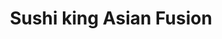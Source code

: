 ---
layout: place
title: Sushi king Asian Fusion
permalink: /ohio/columbus/sushi-king-asian-fusion.html
stateAbbr: OH
stateName: Ohio
cityName: Columbus
seo:
  type: restaurant
  links: https://www.sushikingoh.com/
place_id: ChIJZz99Y86POIgRQG3qGey_S6g
photos:
  - name: >-
      places/ChIJZz99Y86POIgRQG3qGey_S6g/photos/AeeoHcIDAzh6njJuc87ll7Izy-dX2g-DU-pIP0VNXEp1fNjhYPGv2nUqeRnxVXLZViECPyuk7ESYnC-jT8uc68CrEqB9bnquHw0Lp3AvGZKvmfIHbH95HE97DkBcafWhnNsR9rWQ6bt0yiBb9rdnc_K484Nx4T22vV-85jkyT87whI9KFV_DcFXZB0eXl-gaqf0eYQmIFPqHSJR5reOBefW9pgUhYVN-BXljb3PQU4O40pt8tO5jvH9V8Jvpbbgkdf5N9eHhorjdNGE_gcXlZvr6xAl7Lw30Lbcz-hoyyESF2FhHRA
    widthPx: 4032
    heightPx: 3024
    authorAttributions:
      - displayName: Sushi king Asian Fusion
        uri: https://maps.google.com/maps/contrib/103468118207489609840
        photoUri: >-
          https://lh3.googleusercontent.com/a/ACg8ocJxNwMpjUQl5kwFo3_DdsLsErqEnhcAIhW0Do1JJvmJ5K61fQ=s100-p-k-no-mo
    flagContentUri: >-
      https://www.google.com/local/imagery/report/?cb_client=maps_api_places.places_api&image_key=!1e10!2sAF1QipP7NHd4Lv--8Z5A3PlJYw10ro5BknFGUTOZVGpc&hl=en-US
    googleMapsUri: >-
      https://www.google.com/maps/place//data=!3m4!1e2!3m2!1sAF1QipP7NHd4Lv--8Z5A3PlJYw10ro5BknFGUTOZVGpc!2e10!4m2!3m1!1s0x88388fce637d3f67:0xa84bbfec19ea6d40
  - name: >-
      places/ChIJZz99Y86POIgRQG3qGey_S6g/photos/AeeoHcIIBXl_Ega2KIerCYbG8Wgzonor2AtcWuQ2F7WYVP07155a8a8EppVVGoDZSQk8A_0AYmfJiaKe2JlaoFDqwUmsaQgyCi0I_gu7_6HwZBGy07cWi5qkOzpzDpsyFhOdds-QyTMtbQ4n4boq94qRxG5AvwKRPwmRyFkEUTJHJ8-T8SZ-jLl5Wcw12tQ4VsZ0AkZxXNEuy0inCFgOUFOYEM7JrKC-0XhG5CMSLEJvDf9CNrWDy_ibr2XoIQtIxKYZSFk2z1GrDAIfNsubkOImbUI0mRRVESHV21YZEqGb1r2CeQ
    widthPx: 4500
    heightPx: 3377
    authorAttributions:
      - displayName: Sushi king Asian Fusion
        uri: https://maps.google.com/maps/contrib/103468118207489609840
        photoUri: >-
          https://lh3.googleusercontent.com/a/ACg8ocJxNwMpjUQl5kwFo3_DdsLsErqEnhcAIhW0Do1JJvmJ5K61fQ=s100-p-k-no-mo
    flagContentUri: >-
      https://www.google.com/local/imagery/report/?cb_client=maps_api_places.places_api&image_key=!1e10!2sAF1QipPYc7UMJML6OhKbWMZqVdY1FCskI3Ui5F4sK9L_&hl=en-US
    googleMapsUri: >-
      https://www.google.com/maps/place//data=!3m4!1e2!3m2!1sAF1QipPYc7UMJML6OhKbWMZqVdY1FCskI3Ui5F4sK9L_!2e10!4m2!3m1!1s0x88388fce637d3f67:0xa84bbfec19ea6d40
  - name: >-
      places/ChIJZz99Y86POIgRQG3qGey_S6g/photos/AeeoHcJbJ2Tz_fvz35bA7xUH7c8oompjPbnRAI9EtkKlGa4rDH1zL9AeIefBpqRg6jOZOORAnV1iSTxhKeTQMBbgCDRy9fIM6kAdGc_Kcb7we03ljcm-iH3p53KEAayaM1jgAdt2IOSDfn54QlE3qx66TZac9EerfBDs1opf7psCQOHX9_q-9N0pyaxw8ku9I9RPqLen3oTaTnkJxBXuD0ixXElB2uxryXyYDN9qQTcX7LZaEEGZ4zjEnchAYZTWbYAIKuP4RijkqlKg-ek4T_cRDuhbe1cibpwUq4lIZk8OPF2toA
    widthPx: 3024
    heightPx: 4032
    authorAttributions:
      - displayName: Sushi king Asian Fusion
        uri: https://maps.google.com/maps/contrib/103468118207489609840
        photoUri: >-
          https://lh3.googleusercontent.com/a/ACg8ocJxNwMpjUQl5kwFo3_DdsLsErqEnhcAIhW0Do1JJvmJ5K61fQ=s100-p-k-no-mo
    flagContentUri: >-
      https://www.google.com/local/imagery/report/?cb_client=maps_api_places.places_api&image_key=!1e10!2sAF1QipOsFp0oeCVX6Iws314FP4Fs1Hig-ceLeKBivI7b&hl=en-US
    googleMapsUri: >-
      https://www.google.com/maps/place//data=!3m4!1e2!3m2!1sAF1QipOsFp0oeCVX6Iws314FP4Fs1Hig-ceLeKBivI7b!2e10!4m2!3m1!1s0x88388fce637d3f67:0xa84bbfec19ea6d40
  - name: >-
      places/ChIJZz99Y86POIgRQG3qGey_S6g/photos/AeeoHcJoT2_V3-Su948WogkIFFwO59_Y6YNnrciIghxyQVzdoJDdwpayf5tCaJ5km-p8j41Yjmpv_gJ2a5cGsSfXB0uMdztWBVbU4moU3d3yGirQMYjRBtgA6bFiElqOl_ee6ayKOTVzTE2aGyqLxcYyDBCj7bsMc2g-LjzNLwR2Cbu6V-DXjpwdzGB1ONPv5Pis9ScK1ha0tJNJ3ikVsscdzTbfdgdxgAZjvoKibCYWMktyflHoj82nS-wazEva53_4WcsIzTkTmKQVsjBaBgEvgZd0SM4X4YFrho8TASxaftXn9Q
    widthPx: 3375
    heightPx: 4497
    authorAttributions:
      - displayName: Sushi king Asian Fusion
        uri: https://maps.google.com/maps/contrib/103468118207489609840
        photoUri: >-
          https://lh3.googleusercontent.com/a/ACg8ocJxNwMpjUQl5kwFo3_DdsLsErqEnhcAIhW0Do1JJvmJ5K61fQ=s100-p-k-no-mo
    flagContentUri: >-
      https://www.google.com/local/imagery/report/?cb_client=maps_api_places.places_api&image_key=!1e10!2sAF1QipN_kWaaLP4NEWafYAx3bBH88_guT-VZD9hvh7cb&hl=en-US
    googleMapsUri: >-
      https://www.google.com/maps/place//data=!3m4!1e2!3m2!1sAF1QipN_kWaaLP4NEWafYAx3bBH88_guT-VZD9hvh7cb!2e10!4m2!3m1!1s0x88388fce637d3f67:0xa84bbfec19ea6d40
  - name: >-
      places/ChIJZz99Y86POIgRQG3qGey_S6g/photos/AeeoHcLu12kYk_uZtePOEtZ9OQi5ZrVa7dnrN3UloNzXenR54VS3zpbYkQ68uPMtHmDaK50bgUvCn_HpBNlzhWv9ShGvk0abh71kR41PCGqQRFcSUyaxt8qHp-Gz9xH3e4ZwdOVPMVmtEQm1e4Ddl29TdSpjMAjcg4HilJ2H8EAZS4r5Q-jFpSQzZCVKm_ot0oUMtxace7jgz1sLyc1BtLnnPdkbZtSABcgXvS3ukoJPFNgoqL1uehbERyRTeTk2c5JrkghpG3jrbIHwBz9jvZxOVONRYMlCKRuHzkiIuqIO8GAEXQ
    widthPx: 3017
    heightPx: 4365
    authorAttributions:
      - displayName: Sushi king Asian Fusion
        uri: https://maps.google.com/maps/contrib/103468118207489609840
        photoUri: >-
          https://lh3.googleusercontent.com/a/ACg8ocJxNwMpjUQl5kwFo3_DdsLsErqEnhcAIhW0Do1JJvmJ5K61fQ=s100-p-k-no-mo
    flagContentUri: >-
      https://www.google.com/local/imagery/report/?cb_client=maps_api_places.places_api&image_key=!1e10!2sAF1QipOiqrIxu6w-1jDmj5t7tG70sXdo7928XbSWUWVS&hl=en-US
    googleMapsUri: >-
      https://www.google.com/maps/place//data=!3m4!1e2!3m2!1sAF1QipOiqrIxu6w-1jDmj5t7tG70sXdo7928XbSWUWVS!2e10!4m2!3m1!1s0x88388fce637d3f67:0xa84bbfec19ea6d40
  - name: >-
      places/ChIJZz99Y86POIgRQG3qGey_S6g/photos/AeeoHcJ5p_71_QS36BhgMxSb-6GJSpjGNTIJ6oERX_lzJ8CYV_T3AoUG3wD_-WD0t-LJi4cknidJ2nO-BVanf1BlfoL27giLfosilX5wg0f3QA2H3ujEhqOubDCk1TZikWzAbXd9Epu_hluiobDiAfGBepf4IZLthPB0e-Hwl-qobNamAPJ04I5dkCRMqU5nKDXIcAdLu0npDJgmAeNaSqY-Ad1VNd91Quk6kmrSui4BlA09iofsn-sPLkQMwGSa5nXg6KWzKv_BTtuXu6PB5NJ20nPRZ1pbxIh4865B2kPEIr53qhrvwyAdLgpTex8v6iaRd3euLU4Qi7LI7TzC0tdokhvTbZntWn4w3t3NcQToVI-zsvchxhC2Rxr5KyMsvLkRKOQigx0DLN_hQSbZO15mUzxx5QjUwC3_Wxd8-xTCenCbdA
    widthPx: 4032
    heightPx: 3024
    authorAttributions:
      - displayName: Shari Lowes
        uri: https://maps.google.com/maps/contrib/109780354940758901503
        photoUri: >-
          https://lh3.googleusercontent.com/a/ACg8ocKQPyDX1kPS3maVuLAlsus5ZQNk1Z7OXqhXI05FxWY_pS7dxA=s100-p-k-no-mo
    flagContentUri: >-
      https://www.google.com/local/imagery/report/?cb_client=maps_api_places.places_api&image_key=!1e10!2sCIHM0ogKEICAgID-uoG_YA&hl=en-US
    googleMapsUri: >-
      https://www.google.com/maps/place//data=!3m4!1e2!3m2!1sCIHM0ogKEICAgID-uoG_YA!2e10!4m2!3m1!1s0x88388fce637d3f67:0xa84bbfec19ea6d40
  - name: >-
      places/ChIJZz99Y86POIgRQG3qGey_S6g/photos/AeeoHcK0mE_bd5kb29mMHuguTkCD2wzdwKAHj8JRNJFOuDjAW8DrjbbamIbih7x4EpbABf2qvwpd39td-q8kxY7AEF3hLCbHF5OjCRXKOlVSYABbvUHqQhmC8Xef4LhRbCKt9UnCpHkpvQF-7l3WXFSeOLAj402W5-_cwrEZ-3bnz7NwcaJSIJcOgGAJNtEiQbBOhs9vTNJqMg_qWQoaTHJm7QlSOWykfHZdEV8jcuGQbfuCNNLVTDZRKINfI2YOPoSs4n7RSm-6Pc8eq1gG8LJaZ-7jiKMZCEaQQp9aFsiPwGV_ZQ
    widthPx: 4032
    heightPx: 3024
    authorAttributions:
      - displayName: Sushi king Asian Fusion
        uri: https://maps.google.com/maps/contrib/103468118207489609840
        photoUri: >-
          https://lh3.googleusercontent.com/a/ACg8ocJxNwMpjUQl5kwFo3_DdsLsErqEnhcAIhW0Do1JJvmJ5K61fQ=s100-p-k-no-mo
    flagContentUri: >-
      https://www.google.com/local/imagery/report/?cb_client=maps_api_places.places_api&image_key=!1e10!2sAF1QipOs2eKMv-XKdd51RFG1-pW4hx6UgfE3pzgWdYtb&hl=en-US
    googleMapsUri: >-
      https://www.google.com/maps/place//data=!3m4!1e2!3m2!1sAF1QipOs2eKMv-XKdd51RFG1-pW4hx6UgfE3pzgWdYtb!2e10!4m2!3m1!1s0x88388fce637d3f67:0xa84bbfec19ea6d40
  - name: >-
      places/ChIJZz99Y86POIgRQG3qGey_S6g/photos/AeeoHcIqZzre4cv2MQdNHkriCILXFkq2OsvTeskJPSmMQkNiLxGd7KOKlrRQt_5zDc2r0s8LumX7I0NKbPMzjsEvDc6nZeQuHz2gBwYCZuc8D6BwwdMFwaTc6VejkqmC3-iERsLQZ1qocIyGVkmcn46JJ8wZ4qGYJUzpgYa2MQSpy003ZDm_12ngjmrEMTS-gf2jPOs2AkV16E-1mFtSrat2-PYQD5VQhyLprChKN-oq8moBOWWNEYnUKVqRnUC_ygGSz1uxv0EMifWkokdTK5UCAhZwJg5XPrIR1dksAcAyrtdp1w
    widthPx: 3024
    heightPx: 4032
    authorAttributions:
      - displayName: Sushi king Asian Fusion
        uri: https://maps.google.com/maps/contrib/103468118207489609840
        photoUri: >-
          https://lh3.googleusercontent.com/a/ACg8ocJxNwMpjUQl5kwFo3_DdsLsErqEnhcAIhW0Do1JJvmJ5K61fQ=s100-p-k-no-mo
    flagContentUri: >-
      https://www.google.com/local/imagery/report/?cb_client=maps_api_places.places_api&image_key=!1e10!2sAF1QipOXCAvKWyo-LvA-CqlmLSNqbYuLySzweK8QPknJ&hl=en-US
    googleMapsUri: >-
      https://www.google.com/maps/place//data=!3m4!1e2!3m2!1sAF1QipOXCAvKWyo-LvA-CqlmLSNqbYuLySzweK8QPknJ!2e10!4m2!3m1!1s0x88388fce637d3f67:0xa84bbfec19ea6d40
  - name: >-
      places/ChIJZz99Y86POIgRQG3qGey_S6g/photos/AeeoHcKT8vLLrfj_mU5KvOyG37DFY7DDN-EXNOhEAN3eeZfDhzsSD8L8Ok0Cw6ndMlQwZVHInVjcXKhDCt4XA8KSR1VeNW4N_OMvGsGMtvg8ug0WjMwzSoUYNI8rJN_tK88ST75v4aGouDW6pJEcbCUbh7ditIiofsPM2pXbbHomw73Cmna6yK4Wirrv78Ak4sxpz8v1lGnIp4oJgqmpD1rTz17axzXJ9UHnt3uvgXuXSf8ZouBU5H-DS_GBg1QuuKQiv58ZyR1J_C4mVb92FVv_QgswcUjtUomywzXVfR1bWcGezw
    widthPx: 4501
    heightPx: 3379
    authorAttributions:
      - displayName: Sushi king Asian Fusion
        uri: https://maps.google.com/maps/contrib/103468118207489609840
        photoUri: >-
          https://lh3.googleusercontent.com/a/ACg8ocJxNwMpjUQl5kwFo3_DdsLsErqEnhcAIhW0Do1JJvmJ5K61fQ=s100-p-k-no-mo
    flagContentUri: >-
      https://www.google.com/local/imagery/report/?cb_client=maps_api_places.places_api&image_key=!1e10!2sAF1QipPNKXd-_kJZXet13zsKpuM8LY9tvH5VY8uW41Am&hl=en-US
    googleMapsUri: >-
      https://www.google.com/maps/place//data=!3m4!1e2!3m2!1sAF1QipPNKXd-_kJZXet13zsKpuM8LY9tvH5VY8uW41Am!2e10!4m2!3m1!1s0x88388fce637d3f67:0xa84bbfec19ea6d40
  - name: >-
      places/ChIJZz99Y86POIgRQG3qGey_S6g/photos/AeeoHcI-zTnLJGAMFmyyMj8SO6UXegfVhaPdI6vnR_sEHmlfHex7r2ul_6UZG4D5LH-5YUS_0UeripXZ13iiURhYfChwnZebUEbj9o1f-PlDDGtq2b5RTO5FNPyehTMqp6oOb8vdKbwvw8N6TJ5ub2vuo2pmnd0YWqVdRQQVSlrT1ypcvBgfNcX0OhK4_TO_E4pRYZtebguZuSxMvdmYVSnD2eGNXegA6NTPmkCy_T52G5M2KEKp7HJlvJvjkIoUyUKlfStL-D64HMeR6wfH4eCejnkH6QagJBu2KvOjB04h4SJjmQ
    widthPx: 3024
    heightPx: 4032
    authorAttributions:
      - displayName: Sushi king Asian Fusion
        uri: https://maps.google.com/maps/contrib/103468118207489609840
        photoUri: >-
          https://lh3.googleusercontent.com/a/ACg8ocJxNwMpjUQl5kwFo3_DdsLsErqEnhcAIhW0Do1JJvmJ5K61fQ=s100-p-k-no-mo
    flagContentUri: >-
      https://www.google.com/local/imagery/report/?cb_client=maps_api_places.places_api&image_key=!1e10!2sAF1QipOhsAPHYntCUvaknEhEskPC2PXvkuV4ehLcepWm&hl=en-US
    googleMapsUri: >-
      https://www.google.com/maps/place//data=!3m4!1e2!3m2!1sAF1QipOhsAPHYntCUvaknEhEskPC2PXvkuV4ehLcepWm!2e10!4m2!3m1!1s0x88388fce637d3f67:0xa84bbfec19ea6d40
address: 1413 Grandview Ave, Columbus, OH 43212, USA
street: 1413 Grandview Ave
city: Columbus
state: OH
zip: '43212'
country: USA
neighborhood: Fifth by Northwest
latitude: '39.986462'
longitude: '-83.044876'
accessibility_options:
  wheelchairAccessibleParking: true
  wheelchairAccessibleEntrance: true
  wheelchairAccessibleRestroom: true
  wheelchairAccessibleSeating: true
business_status: OPERATIONAL
name: Sushi king Asian Fusion
google_maps_links:
  directionsUri: >-
    https://www.google.com/maps/dir//''/data=!4m7!4m6!1m1!4e2!1m2!1m1!1s0x88388fce637d3f67:0xa84bbfec19ea6d40!3e0
  placeUri: https://maps.google.com/?cid=12126997442393173312
  writeAReviewUri: >-
    https://www.google.com/maps/place//data=!4m3!3m2!1s0x88388fce637d3f67:0xa84bbfec19ea6d40!12e1
  reviewsUri: >-
    https://www.google.com/maps/place//data=!4m4!3m3!1s0x88388fce637d3f67:0xa84bbfec19ea6d40!9m1!1b1
  photosUri: >-
    https://www.google.com/maps/place//data=!4m3!3m2!1s0x88388fce637d3f67:0xa84bbfec19ea6d40!10e5
primary_type: Sushi Restaurant
opening_hours:
  regular: null
  current: null
secondary_opening_hours:
  regular:
    weekdayDescriptions: null
    type: null
  current:
    weekdayDescriptions: null
    type: null
phone: (614) 824-4657
price_level: null
price_range: $10 &ndash; $20
rating: '4.5'
rating_count: 0
website: https://www.sushikingoh.com/
description: >-
  Discover Sushi King Asian Fusion in Columbus, OH$$$Sushi King Asian Fusion in
  Columbus, OH, stands out as a premier spot for fresh sushi and Asian-inspired
  dishes, blending traditional flavors with innovative twists in a welcoming
  atmosphere. This sushi restaurant offers a variety of rolls and combinations
  that highlight high-quality ingredients, making it a go-to choice for those
  seeking authentic tastes in a convenient neighborhood setting. Accessibility
  features like wheelchair-friendly parking and entrances ensure everyone can
  enjoy the experience, while the menu caters to a range of preferences with
  generous portions that leave diners satisfied. Whether you're exploring top
  sushi options nearby or looking for a quick meal, the focus on fresh seafood
  and creative presentations makes it a standout in the local dining scene.
generative_summary: >-
  Discover Sushi King Asian Fusion in Columbus, OH$$$Sushi King Asian Fusion in
  Columbus, OH, stands out as a premier spot for fresh sushi and Asian-inspired
  dishes, blending traditional flavors with innovative twists in a welcoming
  atmosphere. This sushi restaurant offers a variety of rolls and combinations
  that highlight high-quality ingredients, making it a go-to choice for those
  seeking authentic tastes in a convenient neighborhood setting. Accessibility
  features like wheelchair-friendly parking and entrances ensure everyone can
  enjoy the experience, while the menu caters to a range of preferences with
  generous portions that leave diners satisfied. Whether you're exploring top
  sushi options nearby or looking for a quick meal, the focus on fresh seafood
  and creative presentations makes it a standout in the local dining scene.
generative_disclosure: Summarized by AI using the Grok-3-Mini model.
reviews:
  - name: >-
      places/ChIJZz99Y86POIgRQG3qGey_S6g/reviews/ChZDSUhNMG9nS0VJQ0FnSUNUeThTTFVnEAE
    relativePublishTimeDescription: 10 months ago
    rating: 5
    text:
      text: >-
        Incredible sushi! Very fresh and great quality. I got the lunch combo
        twice in the same week because of how good, fresh and filling it was!
        Top 3 best sushi places in Columbus for sure. The Christmas roll is to
        die for!
      languageCode: en
    originalText:
      text: >-
        Incredible sushi! Very fresh and great quality. I got the lunch combo
        twice in the same week because of how good, fresh and filling it was!
        Top 3 best sushi places in Columbus for sure. The Christmas roll is to
        die for!
      languageCode: en
    authorAttribution:
      displayName: Camila Naiquén Bracamonte
      uri: https://www.google.com/maps/contrib/100650662196508123937/reviews
      photoUri: >-
        https://lh3.googleusercontent.com/a-/ALV-UjUbIV0r8e4mhoxMi3TlmKUZuUsyfyQ6ZJo-xBrD7wxXzlTJSqL5=s128-c0x00000000-cc-rp-mo
    publishTime: '2024-05-19T05:34:02.907721Z'
    flagContentUri: >-
      https://www.google.com/local/review/rap/report?postId=ChZDSUhNMG9nS0VJQ0FnSUNUeThTTFVnEAE&d=17924085&t=1
    googleMapsUri: >-
      https://www.google.com/maps/reviews/data=!4m6!14m5!1m4!2m3!1sChZDSUhNMG9nS0VJQ0FnSUNUeThTTFVnEAE!2m1!1s0x88388fce637d3f67:0xa84bbfec19ea6d40
  - name: >-
      places/ChIJZz99Y86POIgRQG3qGey_S6g/reviews/ChZDSUhNMG9nS0VJQ0FnSUMzZ28yU05nEAE
    relativePublishTimeDescription: 5 months ago
    rating: 2
    text:
      text: >-
        Ordered an eel roll and a philly roll through grubhub.


        The eel was not skinned, so when I first ate a piece it was so chewy.
        Gross.


        The philly rolls salmon is just chopped smoked salmon.


        Maybe I am spoiled because I usually get sushi from Akai Hana, but I was
        so disappointed by this "sushi"


        😮‍💨
      languageCode: en
    originalText:
      text: >-
        Ordered an eel roll and a philly roll through grubhub.


        The eel was not skinned, so when I first ate a piece it was so chewy.
        Gross.


        The philly rolls salmon is just chopped smoked salmon.


        Maybe I am spoiled because I usually get sushi from Akai Hana, but I was
        so disappointed by this "sushi"


        😮‍💨
      languageCode: en
    authorAttribution:
      displayName: Stephanie Pecoraro
      uri: https://www.google.com/maps/contrib/108263068373346001425/reviews
      photoUri: >-
        https://lh3.googleusercontent.com/a/ACg8ocKpDXfTwKEUZVldeAOsN7flmaSzqNSqFJy3V1oXOM2jhVXYCw=s128-c0x00000000-cc-rp-mo-ba4
    publishTime: '2024-11-04T01:25:37.421816Z'
    flagContentUri: >-
      https://www.google.com/local/review/rap/report?postId=ChZDSUhNMG9nS0VJQ0FnSUMzZ28yU05nEAE&d=17924085&t=1
    googleMapsUri: >-
      https://www.google.com/maps/reviews/data=!4m6!14m5!1m4!2m3!1sChZDSUhNMG9nS0VJQ0FnSUMzZ28yU05nEAE!2m1!1s0x88388fce637d3f67:0xa84bbfec19ea6d40
  - name: >-
      places/ChIJZz99Y86POIgRQG3qGey_S6g/reviews/ChZDSUhNMG9nS0VJQ0FnSUM5NlBLUFZnEAE
    relativePublishTimeDescription: a year ago
    rating: 5
    text:
      text: >-
        I’ve been here several times and it’s been excellent each time. They
        have easy online ordering and my order has always been ready quickly.
        The quality of the sushi is great too and they have a variety of rolls.
        I love the crab rangoon, Philly roll, sweet potato roll and shrimp
        tempura roll. It seems to be a family that runs it so you’d be
        supporting a family business. Highly recommend for fast, quality
        takeout!
      languageCode: en
    originalText:
      text: >-
        I’ve been here several times and it’s been excellent each time. They
        have easy online ordering and my order has always been ready quickly.
        The quality of the sushi is great too and they have a variety of rolls.
        I love the crab rangoon, Philly roll, sweet potato roll and shrimp
        tempura roll. It seems to be a family that runs it so you’d be
        supporting a family business. Highly recommend for fast, quality
        takeout!
      languageCode: en
    authorAttribution:
      displayName: Kylee Souders
      uri: https://www.google.com/maps/contrib/117350029919539971278/reviews
      photoUri: >-
        https://lh3.googleusercontent.com/a-/ALV-UjWoF-jJGnts7EqK6ZcfCQ5FeC0MoOZrnhBdlcg1lRK4n_nyARFH=s128-c0x00000000-cc-rp-mo
    publishTime: '2024-03-01T03:59:50.774187Z'
    flagContentUri: >-
      https://www.google.com/local/review/rap/report?postId=ChZDSUhNMG9nS0VJQ0FnSUM5NlBLUFZnEAE&d=17924085&t=1
    googleMapsUri: >-
      https://www.google.com/maps/reviews/data=!4m6!14m5!1m4!2m3!1sChZDSUhNMG9nS0VJQ0FnSUM5NlBLUFZnEAE!2m1!1s0x88388fce637d3f67:0xa84bbfec19ea6d40
  - name: >-
      places/ChIJZz99Y86POIgRQG3qGey_S6g/reviews/ChdDSUhNMG9nS0VJQ0FnSUQtdW9HX2dBRRAB
    relativePublishTimeDescription: 2 years ago
    rating: 5
    text:
      text: >-
        Best Sushi every time!!! Been going there for 4 years, and each time the
        quality and flavor are excellent!!!
      languageCode: en
    originalText:
      text: >-
        Best Sushi every time!!! Been going there for 4 years, and each time the
        quality and flavor are excellent!!!
      languageCode: en
    authorAttribution:
      displayName: Shari Lowes
      uri: https://www.google.com/maps/contrib/109780354940758901503/reviews
      photoUri: >-
        https://lh3.googleusercontent.com/a/ACg8ocKQPyDX1kPS3maVuLAlsus5ZQNk1Z7OXqhXI05FxWY_pS7dxA=s128-c0x00000000-cc-rp-mo
    publishTime: '2022-11-27T19:04:01.865184Z'
    flagContentUri: >-
      https://www.google.com/local/review/rap/report?postId=ChdDSUhNMG9nS0VJQ0FnSUQtdW9HX2dBRRAB&d=17924085&t=1
    googleMapsUri: >-
      https://www.google.com/maps/reviews/data=!4m6!14m5!1m4!2m3!1sChdDSUhNMG9nS0VJQ0FnSUQtdW9HX2dBRRAB!2m1!1s0x88388fce637d3f67:0xa84bbfec19ea6d40
  - name: >-
      places/ChIJZz99Y86POIgRQG3qGey_S6g/reviews/ChZDSUhNMG9nS0VJQ0FnSUNubDVHYmN3EAE
    relativePublishTimeDescription: 6 months ago
    rating: 5
    text:
      text: >-
        The best sushi in town, each sushi was huge and it fills you up. It was
        fresh. Great service
      languageCode: en
    originalText:
      text: >-
        The best sushi in town, each sushi was huge and it fills you up. It was
        fresh. Great service
      languageCode: en
    authorAttribution:
      displayName: Cameron Rasoulian
      uri: https://www.google.com/maps/contrib/107911913057960033302/reviews
      photoUri: >-
        https://lh3.googleusercontent.com/a/ACg8ocKD6FloWMn7SBi983MiaM_AQVmhawGMx1FZXBwSOcVCZkfQxw=s128-c0x00000000-cc-rp-mo
    publishTime: '2024-09-30T23:03:52.102221Z'
    flagContentUri: >-
      https://www.google.com/local/review/rap/report?postId=ChZDSUhNMG9nS0VJQ0FnSUNubDVHYmN3EAE&d=17924085&t=1
    googleMapsUri: >-
      https://www.google.com/maps/reviews/data=!4m6!14m5!1m4!2m3!1sChZDSUhNMG9nS0VJQ0FnSUNubDVHYmN3EAE!2m1!1s0x88388fce637d3f67:0xa84bbfec19ea6d40
review_summary: >-
  What People Are Saying About the Sushi$$$Visitors often praise Sushi King for
  its fresh and flavorful rolls, with many highlighting the generous portions
  and variety that make meals feel satisfying and worthwhile. While most
  feedback celebrates the quick service and high-quality ingredients that keep
  customers coming back, there's a note that some experiences with specific
  items might not meet everyone's expectations, suggesting it's best to try
  popular choices first. Overall, folks appreciate the convenient takeout and
  family-friendly vibe, positioning it as one of the better sushi spots around
  for casual get-togethers or solo indulgences. If you're on the hunt for
  reliable sushi places near you, this spot generally delivers a solid
  experience that's worth checking out, blending tasty options with efficient
  service to keep the positives shining through.
review_disclosure: Summarized by AI using the Grok-3-Mini model.
parking_options:
  freeParkingLot: true
  freeStreetParking: true
  valetParking: false
payment_options:
  acceptsCreditCards: true
  acceptsDebitCards: true
  acceptsCashOnly: false
allow_dogs: null
curbside_pickup: false
delivery: true
dine_in: true
good_for_children: null
good_for_groups: null
good_for_sports: false
live_music: false
menu_for_children: null
outdoor_seating: false
reservable: true
restroom: true
serves_beer: null
serves_breakfast: null
serves_brunch: false
serves_cocktails: null
serves_coffee: null
serves_dinner: true
serves_dessert: true
serves_lunch: true
serves_vegetarian_food: null
serves_wine: null
takeout: true
update_category: pro
places_description: null

---